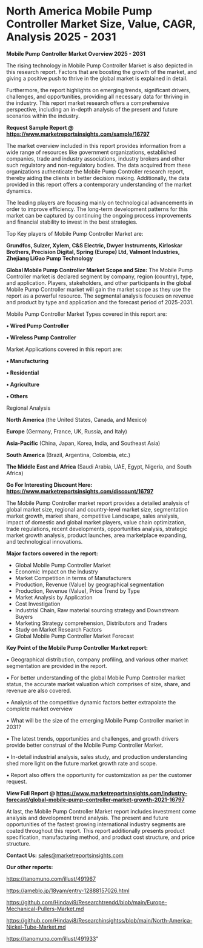 # North America Mobile Pump Controller Market Size, Value, CAGR, Analysis 2025 - 2031

<Strong> Mobile Pump Controller Market Overview 2025 - 2031</strong>

The rising technology in Mobile Pump Controller Market is also depicted in this research report. Factors that are boosting the growth of the market, and giving a positive push to thrive in the global market is explained in detail.

Furthermore, the report highlights on emerging trends, significant drivers, challenges, and opportunities, providing all necessary data for thriving in the industry. This report market research offers a comprehensive perspective, including an in-depth analysis of the present and future scenarios within the industry.

<strong>Request Sample Report @ <a href=https://www.marketreportsinsights.com/sample/16797>https://www.marketreportsinsights.com/sample/16797</a></strong>

The market overview included in this report provides information from a wide range of resources like government organizations, established companies, trade and industry associations, industry brokers and other such regulatory and non-regulatory bodies. The data acquired from these organizations authenticate the Mobile Pump Controller research report, thereby aiding the clients in better decision making. Additionally, the data provided in this report offers a contemporary understanding of the market dynamics.

The leading players are focusing mainly on technological advancements in order to improve efficiency. The long-term development patterns for this market can be captured by continuing the ongoing process improvements and financial stability to invest in the best strategies.

Top Key players of Mobile Pump Controller Market are:

<strong>Grundfos, Sulzer, Xylem, C&S Electric, Dwyer Instruments, Kirloskar Brothers, Precision Digital, Spring (Europe) Ltd, Valmont Industries, Zhejiang LiGao Pump Technology</strong>

<strong><b>Global Mobile Pump Controller Market Scope and Size:</b></strong>
The Mobile Pump Controller market is declared segment by company, region (country), type, and application. Players, stakeholders, and other participants in the global Mobile Pump Controller market will gain the market scope as they use the report as a powerful resource. The segmental analysis focuses on revenue and product by type and application and the forecast period of 2025-2031.

Mobile Pump Controller Market Types covered in this report are:

<strong>• Wired Pump Controller

• Wireless Pump Controller</strong>

Market Applications covered in this report are:

<strong>• Manufacturing

• Residential

• Agriculture

• Others</strong> 

Regional Analysis

<strong>North America</strong> (the United States, Canada, and Mexico)

<strong>Europe</strong> (Germany, France, UK, Russia, and Italy)

<strong>Asia-Pacific</strong> (China, Japan, Korea, India, and Southeast Asia)

<strong>South America</strong> (Brazil, Argentina, Colombia, etc.)

<strong>The Middle East and Africa</strong> (Saudi Arabia, UAE, Egypt, Nigeria, and South Africa)

<strong>Go For Interesting Discount Here: <a href=https://www.marketreportsinsights.com/discount/16797>https://www.marketreportsinsights.com/discount/16797</a></strong>

The Mobile Pump Controller market report provides a detailed analysis of global market size, regional and country-level market size, segmentation market growth, market share, competitive Landscape, sales analysis, impact of domestic and global market players, value chain optimization, trade regulations, recent developments, opportunities analysis, strategic market growth analysis, product launches, area marketplace expanding, and technological innovations.

<strong><b>Major factors covered in the report:</b></strong>
<ul>
  <li>Global Mobile Pump Controller Market </li>
  <li>Economic Impact on the Industry</li>
  <li>Market Competition in terms of Manufacturers</li>
  <li>Production, Revenue (Value) by geographical segmentation</li>
  <li>Production, Revenue (Value), Price Trend by Type</li>
  <li>Market Analysis by Application</li>
  <li>Cost Investigation</li>
  <li>Industrial Chain, Raw material sourcing strategy and Downstream Buyers</li>
  <li>Marketing Strategy comprehension, Distributors and Traders</li>
  <li>Study on Market Research Factors</li>
  <li>Global Mobile Pump Controller Market Forecast</li>
</ul>

<strong><b>Key Point of the Mobile Pump Controller Market report:</b></strong>

• Geographical distribution, company profiling, and various other market segmentation are provided in the report.

• For better understanding of the global Mobile Pump Controller market status, the accurate market valuation which comprises of size, share, and revenue are also covered.

• Analysis of the competitive dynamic factors better extrapolate the complete market overview

• What will be the size of the emerging Mobile Pump Controller market in 2031?

• The latest trends, opportunities and challenges, and growth drivers provide better construal of the Mobile Pump Controller Market.

• In-detail industrial analysis, sales study, and production understanding shed more light on the future market growth rate and scope.

• Report also offers the opportunity for customization as per the customer request.

<strong><b>View Full Report @ <a href=https://www.marketreportsinsights.com/industry-forecast/global-mobile-pump-controller-market-growth-2021-16797>https://www.marketreportsinsights.com/industry-forecast/global-mobile-pump-controller-market-growth-2021-16797</a></b></strong>


At last, the Mobile Pump Controller Market report includes investment come analysis and development trend analysis. The present and future opportunities of the fastest growing international industry segments are coated throughout this report. This report additionally presents product specification, manufacturing method, and product cost structure, and price structure.

<strong>Contact Us:</strong>
sales@marketreportsinsights.com

<strong>Our other reports:</strong>

<a href=https://tanomuno.com/illust/491967>https://tanomuno.com/illust/491967</a>

<a href=https://ameblo.jp/18yam/entry-12888157026.html>https://ameblo.jp/18yam/entry-12888157026.html</a>

<a href=https://github.com/Hindavi9/Researchtrendd/blob/main/Europe-Mechanical-Pullers-Market.md>https://github.com/Hindavi9/Researchtrendd/blob/main/Europe-Mechanical-Pullers-Market.md</a>

<a href=https://github.com/Hindavi8/Researchinsightss/blob/main/North-America-Nickel-Tube-Market.md>https://github.com/Hindavi8/Researchinsightss/blob/main/North-America-Nickel-Tube-Market.md</a>

<a href=https://tanomuno.com/illust/491933>https://tanomuno.com/illust/491933</a>"
